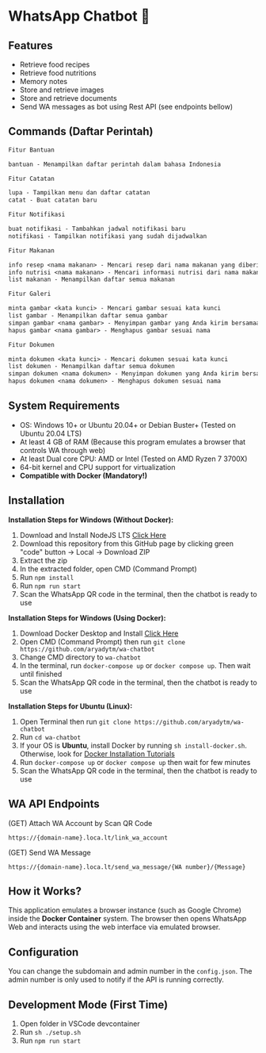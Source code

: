 # WhatsApp Chatbot 🤖

## Features

- Retrieve food recipes
- Retrieve food nutritions
- Memory notes
- Store and retrieve images
- Store and retrieve documents
- Send WA messages as bot using Rest API (see endpoints bellow)

## Commands (Daftar Perintah)

```txt
Fitur Bantuan

bantuan - Menampilkan daftar perintah dalam bahasa Indonesia

Fitur Catatan

lupa - Tampilkan menu dan daftar catatan
catat - Buat catatan baru

Fitur Notifikasi

buat notifikasi - Tambahkan jadwal notifikasi baru
notifikasi - Tampilkan notifikasi yang sudah dijadwalkan

Fitur Makanan

info resep <nama makanan> - Mencari resep dari nama makanan yang diberikan
info nutrisi <nama makanan> - Mencari informasi nutrisi dari nama makanan yang diberikan
list makanan - Menampilkan daftar semua makanan

Fitur Galeri

minta gambar <kata kunci> - Mencari gambar sesuai kata kunci
list gambar - Menampilkan daftar semua gambar
simpan gambar <nama gambar> - Menyimpan gambar yang Anda kirim bersamaan dengan perintah
hapus gambar <nama gambar> - Menghapus gambar sesuai nama

Fitur Dokumen

minta dokumen <kata kunci> - Mencari dokumen sesuai kata kunci
list dokumen - Menampilkan daftar semua dokumen
simpan dokumen <nama dokumen> - Menyimpan dokumen yang Anda kirim bersamaan dengan perintah
hapus dokumen <nama dokumen> - Menghapus dokumen sesuai nama
```

## System Requirements

- OS: Windows 10+ or Ubuntu 20.04+ or Debian Buster+ (Tested on Ubuntu 20.04 LTS)
- At least 4 GB of RAM (Because this program emulates a browser that controls WA through web)
- At least Dual core CPU: AMD or Intel (Tested on AMD Ryzen 7 3700X)
- 64-bit kernel and CPU support for virtualization
- **Compatible with Docker (Mandatory!)**


## Installation

**Installation Steps for Windows (Without Docker):**

1. Download and Install NodeJS LTS [Click Here](https://nodejs.org/en/download)
2. Download this repository from this GitHub page by clicking green "code" button -> Local -> Download ZIP
3. Extract the zip
4. In the extracted folder, open CMD (Command Prompt)
6. Run `npm install`
7. Run `npm run start`
8. Scan the WhatsApp QR code in the terminal, then the chatbot is ready to use

**Installation Steps for Windows (Using Docker):**

1. Download Docker Desktop and Install [Click Here](https://www.docker.com/products/docker-desktop/)
2. Open CMD (Command Prompt) then run `git clone https://github.com/aryadytm/wa-chatbot`
3. Change CMD directory to `wa-chatbot`
6. In the terminal, run `docker-compose up` or `docker compose up`. Then wait until finished
7. Scan the WhatsApp QR code in the terminal, then the chatbot is ready to use

**Installation Steps for Ubuntu (Linux):**

1. Open Terminal then run `git clone https://github.com/aryadytm/wa-chatbot`
2. Run `cd wa-chatbot`
3. If your OS is **Ubuntu**, install Docker by running `sh install-docker.sh`. Otherwise, look for [Docker Installation Tutorials](https://docs.docker.com/engine/install/)
4. Run `docker-compose up` or `docker compose up` then wait for few minutes
5. Scan the WhatsApp QR code in the terminal, then the chatbot is ready to use


## WA API Endpoints

(GET) Attach WA Account by Scan QR Code
```
https://{domain-name}.loca.lt/link_wa_account
```

(GET) Send WA Message
```
https://{domain-name}.loca.lt/send_wa_message/{WA number}/{Message}
```


## How it Works?

This application emulates a browser instance (such as Google Chrome) inside the **Docker Container** system. 
The browser then opens WhatsApp Web and interacts using the web interface via emulated browser.


## Configuration

You can change the subdomain and admin number in the `config.json`. The admin number is only used to notify if the API is running correctly.


## Development Mode (First Time)

1. Open folder in VSCode devcontainer
2. Run `sh ./setup.sh`
3. Run `npm run start`
